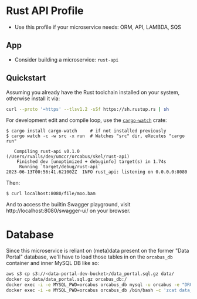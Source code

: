 # Rust API Profile

- Use this profile if your microservice needs: ORM, API, LAMBDA, SQS

## App

- Consider building a microservice: `rust-api`

## Quickstart

Assuming you already have the Rust toolchain installed on your system, otherwise install it via:

```bash
curl --proto '=https' --tlsv1.2 -sSf https://sh.rustup.rs | sh
```

For development edit and compile loop, use the [`cargo-watch`](https://crates.io/crates/cargo-watch) crate:

```
$ cargo install cargo-watch     # if not installed previously
$ cargo watch -c -w src -x run  # Watches "src" dir, eXecutes "cargo run"

   Compiling rust-api v0.1.0 (/Users/rvalls/dev/umccr/orcabus/skel/rust-api)
    Finished dev [unoptimized + debuginfo] target(s) in 1.74s
     Running `target/debug/rust-api`
2023-06-13T00:56:41.621002Z  INFO rust_api: listening on 0.0.0.0:8080
```

Then:

```
$ curl localhost:8080/file/moo.bam
```

And to access the builtin Swagger playground, visit http://localhost:8080/swagger-ui/ on your browser.

# Database

Since this microservice is reliant on (meta)data present on the former "Data Portal" database, we'll have to load those tables in on the `orcabus_db` container and inner MySQL DB like so:

```bash
aws s3 cp s3://<data-portal-dev-bucket>/data_portal.sql.gz data/
docker cp data/data_portal.sql.gz orcabus_db:/
docker exec -i -e MYSQL_PWD=orcabus orcabus_db mysql -u orcabus -e "DROP DATABASE IF EXISTS orcabus; CREATE DATABASE IF NOT EXISTS orcabus;"
docker exec -i -e MYSQL_PWD=orcabus orcabus_db /bin/bash -c 'zcat data_portal.sql.gz | mysql -uorcabus orcabus'
```